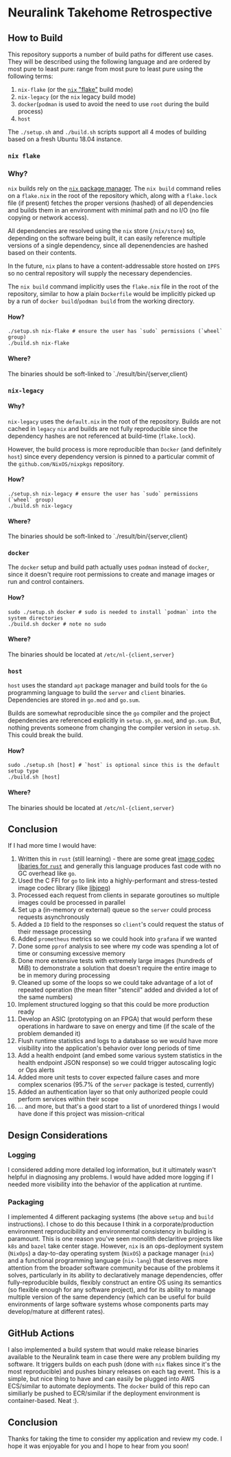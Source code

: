 # Neuralink Takehome Retrospective

## How to Build
This repository supports a number of build paths for different use cases. They will be described using
the following language and are ordered by most pure to least pure:
range from most pure to least pure using the following terms:
1. `nix-flake` (or the [`nix` "flake"](https://nixos.wiki/wiki/Flakes) build mode)
1. `nix-legacy` (or the `nix` legacy build mode)
1. `docker`(`podman` is used to avoid the need to use `root` during the build process)
1. `host`

The `./setup.sh` and `./build.sh` scripts support all 4 modes of building based on a fresh Ubuntu 18.04 instance.

### `nix flake`
### Why?
`nix` builds rely on the [`nix` package manager](https://nixos.org/explore.html). The `nix build` command relies on a `flake.nix`
in the root of the repository which, along with a `flake.lock` file (if present) fetches the proper versions (hashed) of all
dependencies and builds them in an environment with minimal path and no I/O (no file copying or network access).

All dependencies are resolved using the `nix` store  (`/nix/store`) so, depending on the software being built, it can easily 
reference multiple versions of a single dependency, since all depenendencies are hashed based on their contents.

In the future, `nix` plans to have a content-addressable store hosted on `IPFS` so no central repository will supply the necessary 
dependencies.

The `nix build` command implicitly uses the `flake.nix` file in the root of the repository, similar to how a plain `Dockerfile` would be 
implicitly picked up by a run of `docker build`/`podman build` from the working directory.

#### How?
    ./setup.sh nix-flake # ensure the user has `sudo` permissions (`wheel` group)
    ./build.sh nix-flake

#### Where?
The binaries should be soft-linked to `./result/bin/{server,client}

### `nix-legacy`
#### Why?
`nix-legacy` uses the `default.nix` in the root of the repository. Builds are not cached in `legacy` `nix` and builds are not fully 
reproducible since the dependency hashes are not referenced at build-time (`flake.lock`).

However, the build process is more reproducible than `Docker` (and definitely `host`) since every dependency version is pinned to 
a particular commit of the `github.com/NixOS/nixpkgs` repository.

#### How?
    ./setup.sh nix-legacy # ensure the user has `sudo` permissions (`wheel` group)
    ./build.sh nix-legacy

#### Where?
The binaries should be soft-linked to `./result/bin/{server,client}

### `docker`
The `docker` setup and build path actually uses `podman` instead of `docker`, since it doesn't require root permissions to create and manage images or run and control containers.

#### How?
    sudo ./setup.sh docker # sudo is needed to install `podman` into the system directories
    ./build.sh docker # note no sudo

#### Where?
The binaries should be located at `/etc/nl-{client,server}`

### `host`
`host` uses the standard `apt` package manager and build tools for the `Go` programming language to build the `server` and `client` binaries. Dependencies are stored in `go.mod` and `go.sum`.

Builds are somewhat reproducible since the `go` compiler and the project dependencies are referenced explicitly in `setup.sh`, `go.mod`, and `go.sum`. But, nothing prevents someone from changing the compiler version in `setup.sh`. This could break the build.

#### How?
    sudo ./setup.sh [host] # `host` is optional since this is the default setup type
    ./build.sh [host]

#### Where?
The binaries should be located at `/etc/nl-{client,server}`

## Conclusion
If I had more time I would have:
1. Written this in `rust` (still learning) - there are some great [image codec libaries for `rust`](https://github.com/image-rs/image) and generally this language produces fast code with no GC overhead like `go`.
1. Used the C FFI for `go` to link into a highly-performant and stress-tested image codec library (like [libjpeg](https://github.com/libjpeg-turbo/libjpeg-turbo))
1. Processed each request from clients in separate goroutines so multiple images could be processed in parallel
1. Set up a (in-memory or external) queue so the `server` could process requests asynchronously
1. Added a `ID` field to the responses so `client`'s could request the status of their message processing
1. Added `prometheus` metrics so we could hook into `grafana` if we wanted
1. Done some `pprof` analysis to see where my code was spending a lot of time or consuming excessive memory
1. Done more extensive tests with extremely large images (hundreds of MiB) to demonstrate a solution that doesn't require the entire image to be in memory during processing
1. Cleaned up some of the loops so we could take advantage of a lot of repeated operation (the mean filter "stencil" added and divided a lot of the same numbers)
1. Implement structured logging so that this could be more production ready
1. Develop an ASIC (prototyping on an FPGA) that would perform these operations in hardware to save on energy and time (if the scale of the problem demanded it)
1. Flush runtime statistics and logs to a database so we would have more visibility into the application's behavior over long periods of time
1. Add a health endpoint (and embed some various system statistics in the health endpoint JSON response) so we could trigger autoscaling logic or Ops alerts
1. Added more unit tests to cover expected failure cases and more complex scenarios (95.7% of the `server` package is tested, currently)
1. Added an authentication layer so that only authorized people could perform services within their scope
1. ... and more, but that's a good start to a list of unordered things I would have done if this project was mission-critical

## Design Considerations
### Logging
I considered adding more detailed log information, but it ultimately wasn't helpful in diagnosing 
any problems. I would have added more logging if I needed more visibility into the behavior of the application at runtime.

### Packaging
I implemented 4 different packaging systems (the above `setup` and `build` instructions). I chose to
do this because I think in a corporate/production environment reproducibility and environmental consistency in building is paramount. This is one reason you've seen monolith declaritive projects like `k8s` and `bazel` take center stage. However, `nix` is an ops-deployment system (`NixOps`) a day-to-day operating system (`NixOS`) a package manager (`nix`) and a functional programming language (`nix-lang`) that deserves more attention from the broader software community because of the problems it solves, particularly in its ability to declaratively manage dependencies, offer fully-reproducible builds, flexibly construct an entire OS using its semantics (so flexible enough for any software project), and for its ability to manage multiple version of the same dependency (which can be useful for build environments of large software systems whose components parts may develop/mature at different rates).

## GitHub Actions
I also implemented a build system that would make release binaries available to the Neuralink team in case there were any problem building my software. It triggers builds on each push (done with `nix` flakes since it's the most reproducible) and pushes binary releases on each tag event. This is a simple, but nice thing to have and can easily be plugged into AWS ECS/similar to automate deployments. The `docker` build of this repo can similiarly be pushed to ECR/similar if the deployment environment is container-based. Neat :).

## Conclusion
Thanks for taking the time to consider my application and review my code. I hope it was enjoyable for you and I hope to hear from you soon!